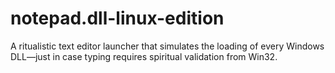 # notepad.dll-linux-edition
A ritualistic text editor launcher that simulates the loading of every Windows DLL—just in case typing requires spiritual validation from Win32.
